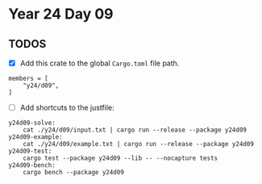 # Year 24 Day 09

## TODOS

- [x] Add this crate to the global `Cargo.toml` file path.

```
members = [
    "y24/d09",
]
```

- [ ] Add shortcuts to the justfile:

```
y24d09-solve:
    cat ./y24/d09/input.txt | cargo run --release --package y24d09
y24d09-example:
    cat ./y24/d09/example.txt | cargo run --release --package y24d09
y24d09-test:
    cargo test --package y24d09 --lib -- --nocapture tests
y24d09-bench:
    cargo bench --package y24d09
```